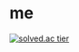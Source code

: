 # me


[![solved.ac tier](http://mazassumnida.wtf/api/generate_badge?boj=gene028)](https://solved.ac/gene028)
